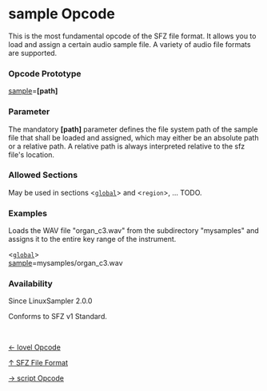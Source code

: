 # sample Opcode

This is the most fundamental opcode of the SFZ file format.
It allows you to load and assign a certain audio sample file.
A variety of audio file formats are supported. 

### Opcode Prototype

[sample](sample)=**[path]**

### Parameter

The mandatory **[path]** parameter defines the file system path of the sample
file that shall be loaded and assigned, which may either be an absolute path or
a relative path. A relative path is always interpreted relative to the
sfz file's location.

### Allowed Sections

May be used in sections <[`global`](../section/global)> and <`region`>, ... TODO.

### Examples

Loads the WAV file "organ_c3.wav" from the subdirectory "mysamples" and assigns
it to the entire key range of the instrument. 

<[`global`](../section/global)><br>
[sample](sample)=mysamples/organ_c3.wav<br>

### Availability

Since LinuxSampler 2.0.0

Conforms to SFZ v1 Standard.

<br>
<link rel="stylesheet" href="/linuxsampler/style.css">
<div>
    <div id="r" class="child-div"><p><a href="lovel">← lovel Opcode</a></p></div>
    <div id="c" class="child-div"><p><a href="..">↑ SFZ File Format</a></p></div>
    <div id="l" class="child-div"><p><a href="script">→ script Opcode</a></p></div>
</div>
